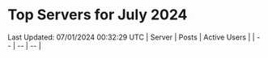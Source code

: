 # Top Servers for July 2024
Last Updated: 07/01/2024 00:32:29 UTC
| Server | Posts | Active Users |
| -- | -- | -- |
